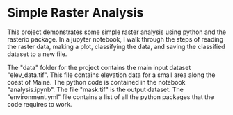 # Simple Raster Analysis

This project demonstrates some simple raster analysis using python and the rasterio package. In a jupyter notebook, I walk through the steps of reading the raster data, making a plot, classifying the data, and saving the classified dataset to a new file.

The "data" folder for the project contains the main input dataset "elev_data.tif". This file contains elevation data for a small area along the coast of Maine. The python code is contained in the notebook "analysis.ipynb". The file "mask.tif" is the output dataset. The "environment.yml" file contains a list of all the python packages that the code requires to work.